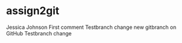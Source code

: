 # assign2git
Jessica Johnson
First comment
Testbranch change
new gitbranch on GitHub
Testbranch change
